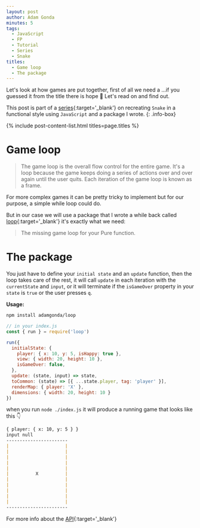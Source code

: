 ```yaml
---
layout: post
author: Adam Gonda
minutes: 5
tags:
  - JavaScript
  - FP
  - Tutorial
  - Series
  - Snake
titles:
  - Game loop
  - The package
---
```


Let's look at how games are put together, first of all we
need a ...if you guessed it from the title there is hope 🤠
Let's read on and find out.

This post is part of a [series](/2022/06/13/Snake-à-la-functional.html){:target='_blank'} on recreating `Snake`
in a functional style using `JavaScript` and a package I wrote.
{: .info-box}

{% include post-content-list.html titles=page.titles %}

# Game loop

> The game loop is the overall flow control for the entire game. It's a loop because the game keeps doing a series of actions over and over again until the user quits. Each iteration of the game loop is known as a frame.

For more complex games it can be pretty tricky to implement
but for our purpose, a simple while loop could do.

But in our case we will use a package that I wrote a while back called [loop](https://github.com/AdamGonda/loop){:target='_blank'}
it's exactly what we need:
> The missing game loop for your Pure function.

# The package

You just have to define your `initial state` and an `update` function,
then the loop takes care of the rest, it will call `update` in each iteration
with the `currentState` and `input`, or it will terminate if the `isGameOver`
property in your `state` is `true` or the user presses `q`.

<b>Usage:</b>

```md
npm install adamgonda/loop
```

```js
// in your index.js
const { run } = require('loop')

run({
  initialState: {
    player: { x: 10, y: 5, isHappy: true },
    view: { width: 20, height: 10 },
    isGameOver: false,
  },
  update: (state, input) => state,
  toCommon: (state) => [{ ...state.player, tag: 'player' }],
  renderMap: { player: 'X' },
  dimensions: { width: 20, height: 10 }
})
```

when you run `node ./index.js` it will produce a running game that looks like this 👇

```md
{ player: { x: 10, y: 5 } }
input null
-----------------------
|                     |
|                     |
|                     |
|                     |
|                     |
|          X          |
|                     |
|                     |
|                     |
|                     |
|                     |
-----------------------
```

For more info about the [API](https://github.com/AdamGonda/loop/blob/main/README.md#api){:target='_blank'}